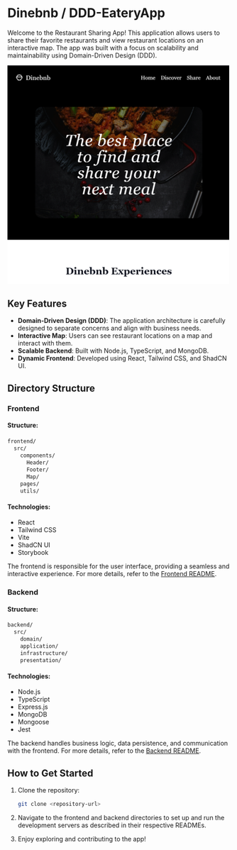 # Dinebnb / DDD-EateryApp

Welcome to the Restaurant Sharing App! This application allows users to share their favorite restaurants and view restaurant locations on an interactive map. The app was built with a focus on scalability and maintainability using Domain-Driven Design (DDD).

<!-- ![App Screenshot](./dinebnb-main.png) -->
<img src="./dinebnb-main.png" alt="App Screenshot" width="500" />

## Key Features

- **Domain-Driven Design (DDD)**: The application architecture is carefully designed to separate concerns and align with business needs.
- **Interactive Map**: Users can see restaurant locations on a map and interact with them.
- **Scalable Backend**: Built with Node.js, TypeScript, and MongoDB.
- **Dynamic Frontend**: Developed using React, Tailwind CSS, and ShadCN UI.

## Directory Structure

### Frontend

#### Structure:

```
frontend/
  src/
    components/
      Header/
      Footer/
      Map/
    pages/
    utils/
```

#### Technologies:

- React
- Tailwind CSS
- Vite
- ShadCN UI
- Storybook

The frontend is responsible for the user interface, providing a seamless and interactive experience. For more details, refer to the [Frontend README](./frontend/README.md).

### Backend

#### Structure:

```
backend/
  src/
    domain/
    application/
    infrastructure/
    presentation/
```

#### Technologies:

- Node.js
- TypeScript
- Express.js
- MongoDB
- Mongoose
- Jest

The backend handles business logic, data persistence, and communication with the frontend. For more details, refer to the [Backend README](./backend/README.md).

## How to Get Started

1. Clone the repository:

   ```bash
   git clone <repository-url>
   ```

2. Navigate to the frontend and backend directories to set up and run the development servers as described in their respective READMEs.

3. Enjoy exploring and contributing to the app!
